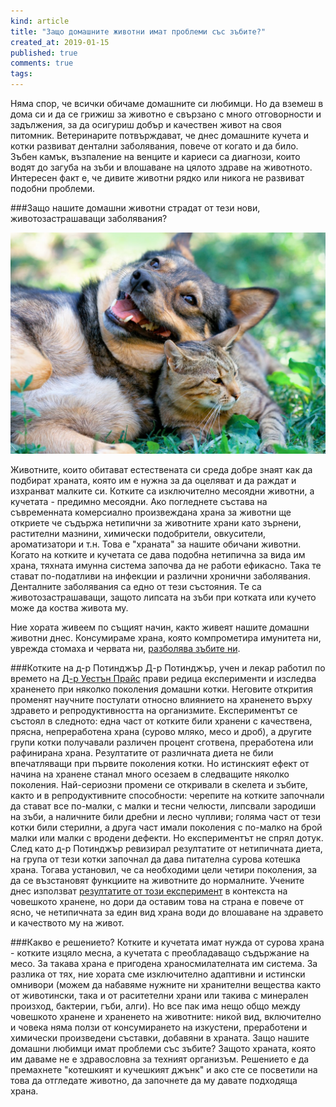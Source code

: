 ```yaml
---
kind: article
title: "Защо домашните животни имат проблеми със зъбите?"
created_at: 2019-01-15
published: true
comments: true
tags:
--- 
```

Няма спор, че всички обичаме домашните си любимци. Но да вземеш в дома си и да се грижиш за животно е свързано с много отговорности и задължения, за да осигуриш добър и качествен живот на своя питомник. Ветеринарите потвърждават, че днес домашните кучета и котки развиват дентални заболявания, повече от когато и да било. Зъбен камък, възпаление на венците и кариеси са диагнози, които водят до загуба на зъби и влошаване на цялото здраве на животното. Интересен факт е, че дивите животни рядко или никога не развиват подобни проблеми.

###Защо нашите домашни животни страдат от тези нови, животозастрашаващи заболявания?

![проблеми със зъбите на домашните животни](/images/posts/cat-dog-teeth.jpg)

<!-- more -->

Животните, които обитават естествената си среда добре знаят как да подбират храната, която им е нужна за да оцеляват и да раждат и изхранват малките си. Котките са изключително месоядни животни, а кучетата - предимно месоядни.
Ако погледнете състава на съвременната комерсиално произвеждана храна за животни ще откриете че съдържа нетипични за животните храни като зърнени, растителни мазнини, химически подобрители, овкусители, ароматизатори и т.н. Това е "храната" за нашите обичани животни. Когато на котките и кучетата се дава подобна нетипична за вида им храна, тяхната имунна система започва да не работи ефикасно. Така те стават по-податливи на инфекции и различни хронични заболявания. Денталните заболявания са едно от тези състояния. Те са животозастрашаващи, защото липсата на зъби при котката или кучето може да коства живота му.

Ние хората живеем по същият начин, както живеят нашите домашни животни днес. Консумираме храна, която компрометира имунитета ни, уврежда стомаха и червата ни, [разболява зъбите ни](http://www.bezkaries.com/blog/2017-03-13-ден-на-оралното-здраве-българия/). 

###Котките на д-р Потинджър
Д-р Потинджър, учен и лекар работил по времето на [Д-р Уестън Прайс](http://www.bezkaries.com/blog/2014-02-27-храни-за-здрави-зъби-част-1/) прави редица експерименти и изследва храненето при няколко поколения домашни котки. Неговите открития променят научните постулати относно влиянието на храненето върху здравето и репродуктивността на организмите.
Експериментът се състоял в следното: една част от котките били хранени с качествена, прясна, непреработена храна (сурово мляко, месо и дроб), а другите групи котки получавали различен процент сготвена, преработена или рафинирана храна. Резултатите от различната диета не били впечатляващи при първите поколения котки. Но истинският ефект от начина на хранене станал много осезаем в следващите няколко поколения. Най-сериозни промени се откривали в скелета и зъбите, както и в репродуктивните способности: черепите на котките започнали да стават все по-малки, с малки и тесни челюсти, липсвали зародиши на зъби, а наличните били дребни и лесно чупливи; голяма част от тези котки били стерилни, а друга част имали поколения с по-малко на брой малки или малки с вродени дефекти. Но експериментът не спрял дотук. След като д-р Потинджър ревизирал резултатите от нетипичната диета, на група от тези котки започнал да дава питателна сурова котешка храна. Тогава установил, че са необходими цели четири поколения, за да се възстановят функциите на животните до нормалните.
Учените днес използват [резултатите от този експеримент](https://www.amazon.com/Pottengers-Cats-Francis-Marion-Pottenger/dp/0916764060) в контекста на човешкото хранене, но дори да оставим това на страна е повече от ясно, че нетипичната за един вид храна води до влошaване на здравето и качеството му на живот.


###Какво е решението?
Котките и кучетата имат нужда от сурова храна - котките изцяло месна, а кучетата с преобладаващо съдържание на месо. За такава храна е пригодена храносмилателната им система. За разлика от тях, ние хората сме изключително адаптивни и истински омнивори (можем да набавяме нужните ни хранителни вещества както от животински, така и от раситетелни храни или такива с минерален произход, бактерии, гъби, алги).
Но все пак има нещо общо между човешкото хранене и храненето на животните: никой вид, включително и човека няма ползи от консумирането на изкустени, преработени и химически произведени съставки, добавяни в храната.
Защо нашите домашни любимци имат проблеми със зъбите? Защото храната, която им даваме не е здравословна за техният организъм. Решението е да премахнете "котешкият и кучешкият джънк" и ако сте се посветили на това да отгледате животно, да започнете да му давате подходяща храна.


